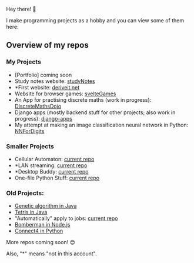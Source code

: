 Hey there! 👋

I make programming projects as a hobby and you can view some of them here:

## Overview of my repos
### My Projects
- [Portfolio] coming soon
- Study notes website: [studyNotes](https://github.com/uzairarif5/studyNotes.git)
- *First website: [deriveit.net](https://github.com/deriveitCreator/deriveit)
- Website for browser games: [svelteGames](https://github.com/uzairarif5/svelteGames)
- An App for practising discrete maths (work in progress): [DiscreteMathsDojo](https://github.com/uzairarif5/DiscreteMathsDojo)
- Django apps (mostly backend stuff for other projects; also work in progress): [django-apps](https://github.com/uzairarif5/django_apps)
- My attempt at making an image classification neural network in Python: [NNForDigits](https://github.com/uzairarif5/NNForDigits)

### Smaller Projects
- Cellular Automaton: [current repo](https://github.com/uzairarif5/cellular_automaton)
- *LAN streaming: [current repo](https://github.com/deriveitCreator/localStream)
- *Desktop Buddy: [current repo](https://github.com/deriveitCreator/desktopBuddy)
- One-file Python Stuff: [current repo](https://github.com/uzairarif5/oneFilePython)

### Old Projects:
- [Genetic algorithm in Java](https://github.com/uzairarif5/trashbotAI)
- [Tetris in Java](https://github.com/uzairarif5/Tetris)
- "Automatically" apply to jobs: [current repo](https://github.com/uzairarif5/autoApply)
- [Bomberman in Node.js](https://github.com/uzairarif5/bomberman)
- [Connect4 in Python](https://github.com/uzairarif5/Connect4)


More repos coming soon! 😊

Also, "*" means "not in this account".
